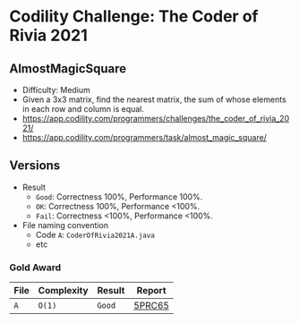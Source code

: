 # Codility Challenge: The Coder of Rivia 2021

## AlmostMagicSquare

- Difficulty: Medium
- Given a 3x3 matrix, find the nearest matrix, the sum of whose elements in each row and column is equal.
- <https://app.codility.com/programmers/challenges/the_coder_of_rivia_2021/>
- <https://app.codility.com/programmers/task/almost_magic_square/>

## Versions

- Result
  - `Good`: Correctness 100%, Performance 100%.
  - `OK`: Correctness 100%, Performance <100%.
  - `Fail`: Correctness <100%, Performance <100%.
- File naming convention
  - Code `A`: `CoderOfRivia2021A.java`
  - etc

### Gold Award

| File | Complexity | Result | Report                                                                            |
| ---- | ---------- | ------ | --------------------------------------------------------------------------------- |
| `A`  | `O(1)`     | `Good` | [5PRC65](https://app.codility.com/cert/view/cert5PRC65-TTF4ZD5JX8DNAS93/details/) |
